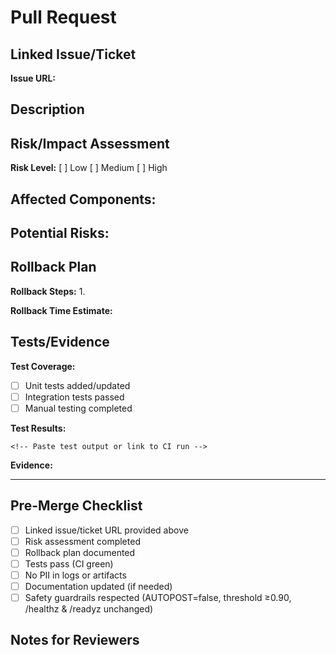 # Pull Request

## Linked Issue/Ticket

<!-- Required: Provide URL to issue, ticket, or work item -->
<!-- Example: https://github.com/org/repo/issues/123 -->

**Issue URL:**

## Description

<!-- Brief summary of what this PR changes -->

## Risk/Impact Assessment

<!-- What could go wrong? What systems/features are affected? -->

**Risk Level:** [ ] Low [ ] Medium [ ] High

**Affected Components:**
- 

**Potential Risks:**
- 

## Rollback Plan

<!-- How to revert these changes if something goes wrong? -->

**Rollback Steps:**
1. 

**Rollback Time Estimate:**

## Tests/Evidence

<!-- What tests were run? What evidence proves this works? -->

**Test Coverage:**
- [ ] Unit tests added/updated
- [ ] Integration tests passed
- [ ] Manual testing completed

**Test Results:**
```
<!-- Paste test output or link to CI run -->
```

**Evidence:**
<!-- Screenshots, logs, or other evidence -->

---

## Pre-Merge Checklist

- [ ] Linked issue/ticket URL provided above
- [ ] Risk assessment completed
- [ ] Rollback plan documented
- [ ] Tests pass (CI green)
- [ ] No PII in logs or artifacts
- [ ] Documentation updated (if needed)
- [ ] Safety guardrails respected (AUTOPOST=false, threshold ≥0.90, /healthz & /readyz unchanged)

## Notes for Reviewers

<!-- Any additional context or areas to focus review on -->


